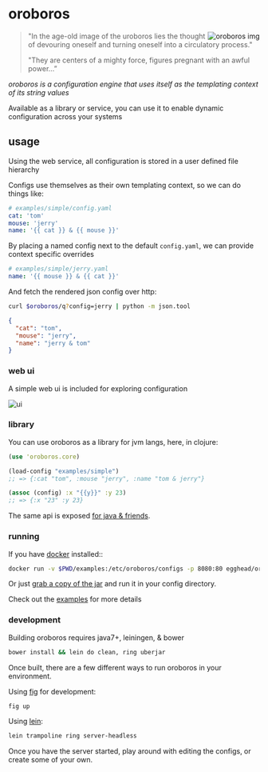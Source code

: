 # oroboros

<img src="http://i.imgur.com/qZl5BBA.jpg"
 alt="oroboros img" title="oroboros" align="right" />

> "In the age-old image of the uroboros lies the thought of devouring oneself and turning oneself into a circulatory process."
> 
> "They are centers of a mighty force, figures pregnant with an awful power…”

*oroboros is a configuration engine that uses itself as the templating context of its string values*

Available as a library or service, you can use it to enable dynamic configuration across your systems

## usage

Using the web service, all configuration is stored in a user defined file hierarchy

Configs use themselves as their own templating context, so we can do things like:

~~~yml
# examples/simple/config.yaml
cat: 'tom'
mouse: 'jerry'
name: '{{ cat }} & {{ mouse }}'
~~~

By placing a named config next to the default `config.yaml`, we can provide context specific overrides

~~~yml
# examples/simple/jerry.yaml
name: '{{ mouse }} & {{ cat }}'
~~~

And fetch the rendered json config over http:

~~~sh
curl $oroboros/q?config=jerry | python -m json.tool
~~~

~~~json
{
  "cat": "tom",
  "mouse": "jerry",
  "name": "jerry & tom"
}
~~~

### web ui

A simple web ui is included for exploring configuration

![ui](http://i.imgur.com/dlRTXUD.png)

### library

You can use oroboros as a library for jvm langs, here, in clojure:

~~~clj
(use 'oroboros.core)

(load-config "examples/simple")
;; => {:cat "tom", :mouse "jerry", :name "tom & jerry"}

(assoc (config) :x "{{y}}" :y 23)
;; => {:x "23" :y 23}
~~~

The same api is exposed [for java & friends](examples/Example.java).

### running

If you have [docker](https://docker.io) installed::

~~~sh
docker run -v $PWD/examples:/etc/oroboros/configs -p 8080:80 egghead/oroboros
~~~

Or just [grab a copy of the jar](https://github.com/eggsby/oroboros/releases) and run it in your config directory.

Check out the [examples](examples) for more details

### development

Building oroboros requires java7+, leiningen, & bower

~~~sh
bower install && lein do clean, ring uberjar
~~~

Once built, there are a few different ways to run oroboros in your environment.

Using [fig](http://www.fig.sh/) for development:

~~~sh
fig up
~~~

Using [lein](http://leiningen.org/):

~~~sh
lein trampoline ring server-headless
~~~

Once you have the server started, play around with editing the configs, or create some of your own.
